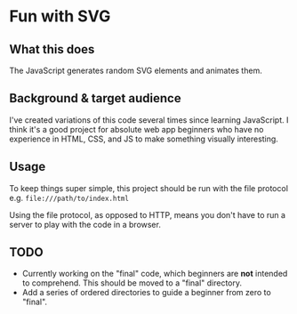 # Fun with SVG

## What this does

The JavaScript generates random SVG elements and animates them.

## Background & target audience

I've created variations of this code several times since learning JavaScript.
I think it's a good project for absolute web app beginners who have no
experience in HTML, CSS, and JS to make something visually interesting.

## Usage

To keep things super simple, this project should be run with the file protocol
e.g.
`file:///path/to/index.html`

Using the file protocol, as opposed to HTTP, means you don't have to run a
server to play with the code in a browser.

## TODO

- Currently working on the "final" code, which beginners are **not** intended to
  comprehend. This should be moved to a "final" directory.
- Add a series of ordered directories to guide a beginner from zero to "final".
